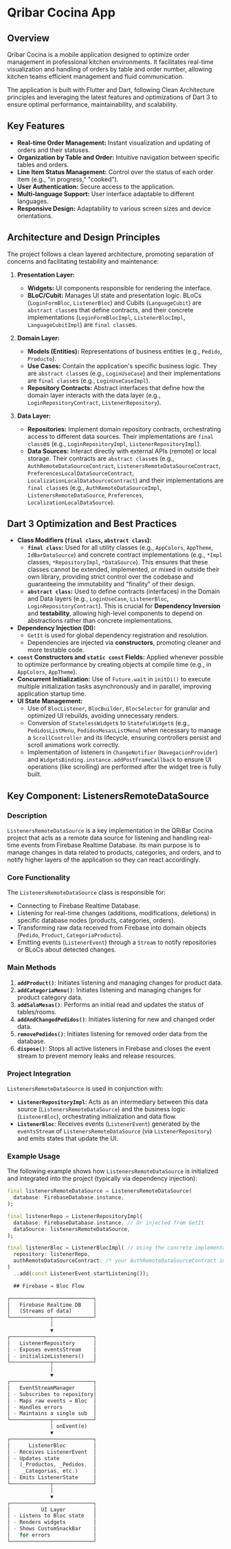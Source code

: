 # Qribar Cocina App

## Overview

Qribar Cocina is a mobile application designed to optimize order management in professional kitchen environments. It facilitates real-time visualization and handling of orders by table and order number, allowing kitchen teams efficient management and fluid communication.

The application is built with Flutter and Dart, following Clean Architecture principles and leveraging the latest features and optimizations of Dart 3 to ensure optimal performance, maintainability, and scalability.

## Key Features

* **Real-time Order Management:** Instant visualization and updating of orders and their statuses.
* **Organization by Table and Order:** Intuitive navigation between specific tables and orders.
* **Line Item Status Management:** Control over the status of each order item (e.g., "in progress," "cooked").
* **User Authentication:** Secure access to the application.
* **Multi-language Support:** User interface adaptable to different languages.
* **Responsive Design:** Adaptability to various screen sizes and device orientations.

## Architecture and Design Principles

The project follows a clean layered architecture, promoting separation of concerns and facilitating testability and maintenance:

1.  **Presentation Layer:**
    * **Widgets:** UI components responsible for rendering the interface.
    * **BLoC/Cubit:** Manages UI state and presentation logic. BLoCs (`LoginFormBloc`, `ListenerBloc`) and Cubits (`LanguageCubit`) are `abstract class`es that define contracts, and their concrete implementations (`LoginFormBlocImpl`, `ListenerBlocImpl`, `LanguageCubitImpl`) are `final class`es.

2.  **Domain Layer:**
    * **Models (Entities):** Representations of business entities (e.g., `Pedido`, `Producto`).
    * **Use Cases:** Contain the application's specific business logic. They are `abstract class`es (e.g., `LoginUseCase`) and their implementations are `final class`es (e.g., `LoginUseCaseImpl`).
    * **Repository Contracts:** Abstract interfaces that define how the domain layer interacts with the data layer (e.g., `LoginRepositoryContract`, `ListenerRepository`).

3.  **Data Layer:**
    * **Repositories:** Implement domain repository contracts, orchestrating access to different data sources. Their implementations are `final class`es (e.g., `LoginRepositoryImpl`, `ListenerRepositoryImpl`).
    * **Data Sources:** Interact directly with external APIs (remote) or local storage. Their contracts are `abstract class`es (e.g., `AuthRemoteDataSourceContract`, `ListenersRemoteDataSourceContract`, `PreferencesLocalDataSourceContract`, `LocalizationLocalDataSourceContract`) and their implementations are `final class`es (e.g., `AuthRemoteDataSourceImpl`, `ListenersRemoteDataSource`, `Preferences`, `LocalizationLocalDataSource`).

## Dart 3 Optimization and Best Practices

* **Class Modifiers (`final class`, `abstract class`):**
    * **`final class`:** Used for all utility classes (e.g., `AppColors`, `AppTheme`, `IdBarDataSource`) and concrete contract implementations (e.g., `*Impl` classes, `*RepositoryImpl`, `*DataSource`). This ensures that these classes cannot be extended, implemented, or mixed in outside their own library, providing strict control over the codebase and guaranteeing the immutability and "finality" of their design.
    * **`abstract class`:** Used to define contracts (interfaces) in the Domain and Data layers (e.g., `LoginUseCase`, `ListenerBloc`, `LoginRepositoryContract`). This is crucial for **Dependency Inversion** and **testability**, allowing high-level components to depend on abstractions rather than concrete implementations.
* **Dependency Injection (DI):**
    * `GetIt` is used for global dependency registration and resolution.
    * Dependencies are injected via **constructors**, promoting cleaner and more testable code.
* **`const` Constructors and `static const` Fields:** Applied whenever possible to optimize performance by creating objects at compile time (e.g., in `AppColors`, `AppTheme`).
* **Concurrent Initialization:** Use of `Future.wait` in `initDi()` to execute multiple initialization tasks asynchronously and in parallel, improving application startup time.
* **UI State Management:**
    * Use of `BlocListener`, `BlocBuilder`, `BlocSelector` for granular and optimized UI rebuilds, avoiding unnecessary renders.
    * Conversion of `StatelessWidget`s to `StatefulWidget`s (e.g., `PedidosListMenu`, `PedidosMesasListMenu`) when necessary to manage a `ScrollController` and its lifecycle, ensuring controllers persist and scroll animations work correctly.
    * Implementation of listeners in `ChangeNotifier` (`NavegacionProvider`) and `WidgetsBinding.instance.addPostFrameCallback` to ensure UI operations (like scrolling) are performed after the widget tree is fully built.

## Key Component: ListenersRemoteDataSource

### Description

`ListenersRemoteDataSource` is a key implementation in the QRiBar Cocina project that acts as a remote data source for listening and handling real-time events from Firebase Realtime Database. Its main purpose is to manage changes in data related to products, categories, and orders, and to notify higher layers of the application so they can react accordingly.

### Core Functionality

The `ListenersRemoteDataSource` class is responsible for:

* Connecting to Firebase Realtime Database.
* Listening for real-time changes (additions, modifications, deletions) in specific database nodes (products, categories, orders).
* Transforming raw data received from Firebase into domain objects (`Pedido`, `Product`, `CategoriaProducto`).
* Emitting events (`ListenerEvent`) through a `Stream` to notify repositories or BLoCs about detected changes.

### Main Methods

1.  **`addProduct()`**: Initiates listening and managing changes for product data.
2.  **`addCategoriaMenu()`**: Initiates listening and managing changes for product category data.
3.  **`addSalaMesas()`**: Performs an initial read and updates the status of tables/rooms.
4.  **`addAndChangedPedidos()`**: Initiates listening for new and changed order data.
5.  **`removePedidos()`**: Initiates listening for removed order data from the database.
6.  **`dispose()`**: Stops all active listeners in Firebase and closes the event stream to prevent memory leaks and release resources.

### Project Integration

`ListenersRemoteDataSource` is used in conjunction with:

* **`ListenerRepositoryImpl`**: Acts as an intermediary between this data source (`ListenersRemoteDataSource`) and the business logic (`ListenerBloc`), orchestrating initialization and data flow.
* **`ListenerBloc`**: Receives events (`ListenerEvent`) generated by the `eventsStream` of `ListenersRemoteDataSource` (via `ListenerRepository`) and emits states that update the UI.

### Example Usage

The following example shows how `ListenersRemoteDataSource` is initialized and integrated into the project (typically via dependency injection):

```dart
final listenersRemoteDataSource = ListenersRemoteDataSource(
  database: FirebaseDatabase.instance,
);

final listenerRepo = ListenerRepositoryImpl(
  database: FirebaseDatabase.instance, // Or injected from GetIt
  dataSource: listenersRemoteDataSource,
);

final listenerBloc = ListenerBlocImpl( // Using the concrete implementation
  repository: listenerRepo,
  authRemoteDataSourceContract: /* your AuthRemoteDataSourceContract implementation */,
)
  ..add(const ListenerEvent.startListening());

  ## Firebase → Bloc Flow

┌───────────────────────────┐
│   Firebase Realtime DB    │
│   (Streams of data)       │
└─────────────┬─────────────┘
              │
              ▼
┌───────────────────────────┐
│   ListenerRepository      │
│ - Exposes eventsStream    │
│ - initializeListeners()   │
└─────────────┬─────────────┘
              │
              ▼
┌───────────────────────────┐
│   EventStreamManager      │
│ - Subscribes to repository│
│ - Maps raw events → Bloc  │
│ - Handles errors          │
│ - Maintains a single sub  │
└─────────────┬─────────────┘
              │ onEvent(e)
              ▼
┌───────────────────────────┐
│      ListenerBloc         │
│ - Receives ListenerEvent  │
│ - Updates state           │
│   (_Productos, _Pedidos,  │
│    _Categorias, etc.)     │
│ - Emits ListenerState     │
└─────────────┬─────────────┘
              │
              ▼
┌───────────────────────────┐
│          UI Layer         │
│ - Listens to Bloc state   │
│ - Renders widgets         │
│ - Shows CustomSnackBar    │
│   for errors              │
└───────────────────────────┘